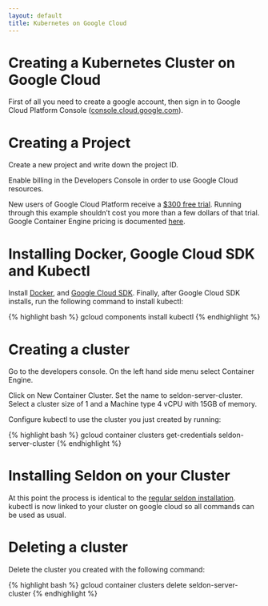 ```yaml
---
layout: default
title: Kubernetes on Google Cloud
---
```


# Creating a Kubernetes Cluster on Google Cloud

First of all you need to create a google account, then sign in to Google Cloud Platform Console ([console.cloud.google.com](http://console.cloud.google.com/)).


# Creating a Project

Create a new project and write down the project ID.

Enable billing in the Developers Console in order to use Google Cloud resources.

New users of Google Cloud Platform receive a [$300 free trial](https://console.developers.google.com/billing/freetrial?hl=en). Running through this example shouldn’t cost you more than a few dollars of that trial. Google Container Engine pricing is documented [here](https://cloud.google.com/container-engine/pricing).


# Installing Docker, Google Cloud SDK and Kubectl

Install [Docker](https://docs.docker.com/engine/installation/), and [Google Cloud SDK](https://cloud.google.com/sdk/).
Finally, after Google Cloud SDK installs, run the following command to install kubectl:

{% highlight bash %}
gcloud components install kubectl
{% endhighlight %}

# Creating a cluster

Go to the developers console. On the left hand side menu select Container Engine.

Click on New Container Cluster. Set the name to seldon-server-cluster. Select a cluster size of 1 and a Machine type 4 vCPU with 15GB of memory.

Configure kubectl to use the cluster you just created by running:

{% highlight bash %}
gcloud container clusters get-credentials seldon-server-cluster
{% endhighlight %}


# Installing Seldon on your Cluster

At this point the process is identical to the [regular seldon installation](http://docs.seldon.io/install.html).
kubectl is now linked to your cluster on google cloud so all commands can be used as usual.


# Deleting a cluster

Delete the cluster you created with the following command:

{% highlight bash %}
gcloud container clusters delete seldon-server-cluster
{% endhighlight %}
